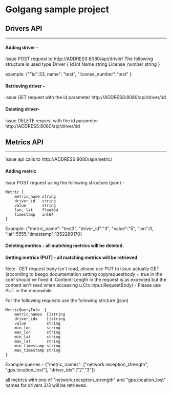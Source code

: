 # Golgang sample project

## Drivers API
-----------
#### Adding driver -
Issue POST request to http://ADDRESS:8080/api/driver/
The following structure is used
type Driver {
	Id int
	Name string
	License_number string
}

example:
{""id":33, name": "test", "license_number":"test" }

#### Retrieving driver - 
issue GET request with the id parameter
http://ADDRESS:8080/api/driver/:id


#### Deleting driver-
issue DELETE request with the id parameter
http://ADDRESS:8080/api/driver/:id


## Metrics API
-----------

Issue api calls to http://ADDRESS:8080/api/metric/

#### Adding metric
Issur POST request using the following structure (json) -
```
Metric {
	metric_name string
	driver_id   string
	value       string
	lon, lat    float64
	timestamp   int64
}
```

Example:
{"metric_name": "test3", "driver_id":"3", "value":"5", "lon":0, "lat":5555,"timestamp":1352289170}


#### Deleting metrics - all matching metrics will be deleted.
#### Getting metrics (PUT) - all matching metrics will be retrieved
Note-  GET request body isn't read, please use PUT to issue actually GET (according to beego
documentation setting copyrequestbody = true in the conf should've fixed it. Content-Length in the request
is as expected but the content isn't read when accessing u.Ctx.Input.RequestBody) - Please use PUT in the meanwhile.

For the following requests use the following strcture (json)

```
MetricQueryInfo  {
	metric_names  []string
	driver_ids    []string
	value         string
	min_lon       string
	max_lon       string
	min_lat       string
	max_lat       string
	min_timestamp string
	max_timestamp string
}
```

Example queries -
{"metric_names": ["network.reception_strength", "gps.location_lost"], "driver_ids":["2","3"]}

all metrics with one of "network.reception_strength" and "gps.location_lost" names for drivers 2/3 will be retrieved.








